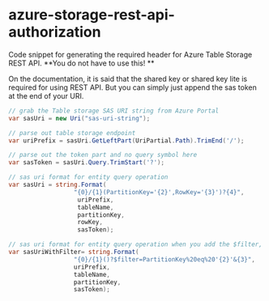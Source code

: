 # azure-storage-rest-api-authorization
Code snippet for generating the required header for Azure Table Storage REST API. **You do not have to use this! **

On the documentation, it is said that the shared key or shared key lite is required for using REST API.
But you can simply just append the sas token at the end of your URI.

```csharp
// grab the Table storage SAS URI string from Azure Portal
var sasUri = new Uri("sas-uri-string"); 

// parse out table storage endpoint
var uriPrefix = sasUri.GetLeftPart(UriPartial.Path).TrimEnd('/'); 

// parse out the token part and no query symbol here
var sasToken = sasUri.Query.TrimStart('?'); 

// sas uri format for entity query operation
var sasUri = string.Format(
                  "{0}/{1}(PartitionKey='{2}',RowKey='{3}')?{4}",
                   uriPrefix,
                   tableName,
                   partitionKey,
                   rowKey,
                   sasToken);

// sas uri format for entity query operation when you add the $filter, same thing apply to $select
var sasUriWithFilter= string.Format(
                  "{0}/{1}()?$filter=PartitionKey%20eq%20'{2}'&{3}",
                  uriPrefix,
                  tableName,
                  partitionKey,
                  sasToken);
```
